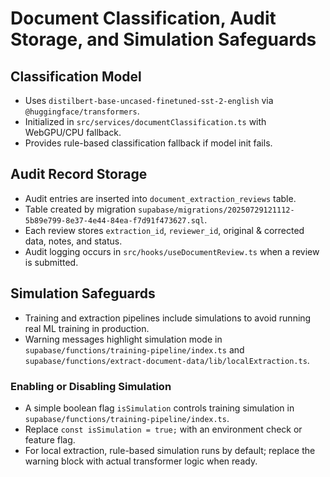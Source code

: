 # Document Classification, Audit Storage, and Simulation Safeguards

## Classification Model
- Uses `distilbert-base-uncased-finetuned-sst-2-english` via `@huggingface/transformers`.
- Initialized in `src/services/documentClassification.ts` with WebGPU/CPU fallback.
- Provides rule-based classification fallback if model init fails.

## Audit Record Storage
- Audit entries are inserted into `document_extraction_reviews` table.
- Table created by migration `supabase/migrations/20250729121112-5b89e799-8e37-4e44-84ea-f7d91f473627.sql`.
- Each review stores `extraction_id`, `reviewer_id`, original & corrected data, notes, and status.
- Audit logging occurs in `src/hooks/useDocumentReview.ts` when a review is submitted.

## Simulation Safeguards
- Training and extraction pipelines include simulations to avoid running real ML training in production.
- Warning messages highlight simulation mode in `supabase/functions/training-pipeline/index.ts` and `supabase/functions/extract-document-data/lib/localExtraction.ts`.

### Enabling or Disabling Simulation
- A simple boolean flag `isSimulation` controls training simulation in `supabase/functions/training-pipeline/index.ts`.
- Replace `const isSimulation = true;` with an environment check or feature flag.
- For local extraction, rule-based simulation runs by default; replace the warning block with actual transformer logic when ready.

